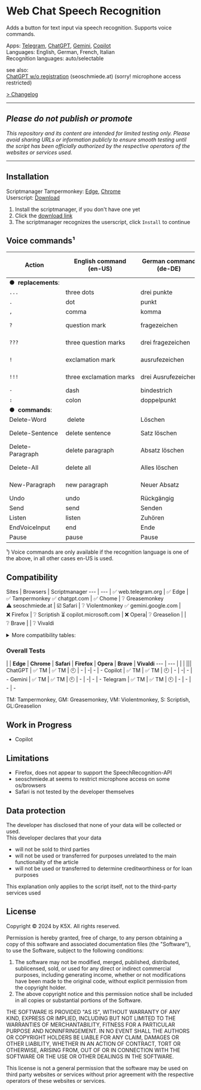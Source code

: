 ﻿# Web Chat Speech Recognition

Adds a button for text input via speech recognition. Supports voice commands.  

Apps: [Telegram](https://web.telegram.org/), [ChatGPT](https://chatgpt.com/), 
[Gemini](https://gemini.google.com/app/), [Copilot](https://copilot.microsoft.com/)  
Languages: English, German, French, Italian   
Recognition languages: auto/selectable  

see also:  
[ChatGPT w/o registration](https://seoschmiede.at/en/aitools/chatgpt-tool/) (seoschmiede.at) (sorry! microphone access restricted)

[> Changelog](CHANGELOG.md)

---

## *Please do not publish or promote*
*This repository and its content are intended for limited testing only. 
Please avoid sharing URLs or information publicly to ensure smooth testing 
until the script has been officially authorized by the respective operators 
of the websites or services used.*

---

## Installation

Scriptmanager Tampermonkey: [Edge](https://microsoftedge.microsoft.com/addons/detail/tampermonkey/iikmkjmpaadaobahmlepeloendndfphd), [Chrome](https://chromewebstore.google.com/detail/tampermonkey/dhdgffkkebhmkfjojejmpbldmpobfkfo)  
Userscript: [Download](https://github.com/K5X-miomic9/WebChatSpeechRecognition/raw/refs/heads/develop/src/WebChatSpeechRecognition.user.js)

1) Install the scriptmanager, if you don't have one yet
2) Click the [download link](https://github.com/K5X-miomic9/WebChatSpeechRecognition/raw/refs/heads/develop/src/WebChatSpeechRecognition.user.js)
3) The scriptmanager recognizes the userscript, click `Install` to continue

## Voice commands¹

|**Action**        | **English command**<br/>(en-US) | **German command**<br/>(de-DE) | **French command**<br/>(fr-FR) | **Italian command**<br/>(it-IT)
|------------------|------------------------|------------------------|-----------------------------|--------------------------|
|**●  replacements**: 
|`...`             |three dots              |drei punkte             |Trois points                  |tre puntini
|`.`               |dot                     |punkt              	 |Point                         |punto
|`,`               |comma                   |komma              	 |Virgule                       |virgola
|`?`               |question mark           |fragezeichen       	 |Point d'interrogation         |punto interrogativo
|`???`             |three question marks    |drei fragezeichen  	 |Trois points d'interrogation  |tre punti interrogativi
|`!`               |exclamation mark        |ausrufezeichen     	 |Point d'exclamation           |punto esclamativo
|`!!!`             |three exclamation marks |drei Ausrufezeichen	 |Trois points d'exclamation    |tre punti esclamativi
|`-`               |dash                    |bindestrich        	 |Trait d'union                 |trattino
|`:`               |colon                   |doppelpunkt        	 |Deux points                   |due punti
|**●  commands**:        										 
|Delete-Word       | delete                 |Löschen            	 |Supprimer                     |cancella
|Delete-Sentence   | delete sentence        |Satz löschen       	 |Supprimer la phrase           |cancella frase
|Delete-Paragraph  | delete paragraph       |Absatz löschen     	 |Supprimer le paragraphe       |cancella paragrafo
|Delete-All        | delete all             |Alles löschen      	 |Tout supprimer                |cancella tutto
|New-Paragraph     | new paragraph          |Neuer Absatz       	 |Nouveau paragraphe            |nuovo paragrafo
|Undo              | undo                   |Rückgängig         	 |Annuler                       |annulla
|Send              | send                   |Senden             	 |Envoyer                       |invia
|Listen            | listen                 |Zuhören            	 |Écouter                       |ascolta
|EndVoiceInput     | end                    |Ende               	 |Fin                           |fine
|Pause             | pause                  |Pause              	 |Pause                         |pausa

¹) Voice commands are only available if the recognition language is one of the above, in all other cases en-US is used. 

## Compatibility

Sites | Browsers | Scriptmanager
---     | ---        |
✅ web.telegram.org | ✅ Edge | ✅ Tampermonkey
✅ chatgpt.com      | ✅ Chome | ❔ Greasemonkey 
⚠️ seoschmiede.at   | ☑️ Safari | ❔ Violentmonkey
✅ gemini.google.com   | ❌ Firefox | ❔ Scriptish
⏳ copilot.microsoft.com | ❌ Opera| ❔ Greaselion 
|                  | ❔ Brave
|                   | ❔ Vivaldi

<details>
  <summary>More compatibility tables: </summary>

### Scriptmanager/Browser Cross-Compatibility

| **Script Manager** | **Edge** | **Chrome** | **Safari** | **Firefox** | **Opera** | **Brave** | **Vivaldi** |
|--------------------|----------|------------|------------|-------------|-----------|-----------|-------------|
| **Tampermonkey**    | ✅       | ✅         | ✅         | ✅          | ✅        | ✅        | ✅          |
| **Violentmonkey**   | ✅       | ✅         | ❌         | ✅          | ✅        | ✅        | ✅          |
| **Greasemonkey**    | ❌       | ❌         | ❌         | ✅          | ❌        | ❌        | ❌          |
| **Scriptish**       | ❌       | ❌         | ❌         | ✅          | ❌        | ❌        | ❌          |
| **Greaselion**      | ❌       | ❌         | ❌         | ❌          | ❌        | ❔        | ❌          |

### SpeechRecognition/Browser Compatibility

| **Script Manager**        | **Edge** | **Chrome** | **Safari** | **Firefox** | **Opera** | **Brave** | **Vivaldi** |
|--------------------       |----------|------------|------------|-------------|-----------|-----------|-------------|
| **SpeechRecognition-API¹** | ✅       | ✅         | ✅         | ❌          | ❌        | ❌        | ❌          |


¹) see https://developer.mozilla.org/en-US/docs/Web/API/SpeechRecognition#browser_compatibility
</details>

### Overall Tests
|         | **Edge** | **Chrome** | **Safari** | **Firefox** | **Opera** | **Brave** | **Vivaldi**
---      | ---       |           |             |              |||
ChatGPT  | ✅ TM     | ✅ TM    | 🕙          | -            | -| - | - 
Copilot  | ✅ TM     | ✅ TM    | 🕙          | -            | -| - | - 
Gemini   | ✅ TM     | ✅ TM    | 🕙          | -            | -| - | - 
Telegram | ✅ TM     | ✅ TM    | 🕙          | -            | - | - | - 

TM: Tampermonkey, GM: Greasemonkey, VM: Violentmonkey, S: Scriptish, GL:Greaselion

## Work in Progress

- Copilot

## Limitations

- Firefox,  does not appear to support the SpeechRecognition-API
- seoschmiede.at seems to restrict microphone access on some os/browsers  
- Safari is not tested by the developer themselves

## Data protection

The developer has disclosed that none of your data will be collected or used.  
This developer declares that your data
- will not be sold to third parties
- will not be used or transferred for purposes unrelated to the main functionality of the article
- will not be used or transferred to determine creditworthiness or for loan purposes

This explanation only applies to the script itself, not to the third-party services used

## License

Copyright © 2024 by K5X. All rights reserved. 

Permission is hereby granted, free of charge, to any person obtaining a copy
of this software and associated documentation files (the "Software"), to use the Software, subject to the following conditions:

1. The software may not be modified, merged, published, distributed, sublicensed, sold, or used for any direct or indirect commercial purposes, including generating income, whether or not modifications have been made to the original code, without explicit permission from the copyright holder.
2. The above copyright notice and this permission notice shall be included in all copies or substantial portions of the Software.

THE SOFTWARE IS PROVIDED "AS IS", WITHOUT WARRANTY OF ANY KIND, EXPRESS OR
IMPLIED, INCLUDING BUT NOT LIMITED TO THE WARRANTIES OF MERCHANTABILITY,
FITNESS FOR A PARTICULAR PURPOSE AND NONINFRINGEMENT. IN NO EVENT SHALL THE
AUTHORS OR COPYRIGHT HOLDERS BE LIABLE FOR ANY CLAIM, DAMAGES OR OTHER
LIABILITY, WHETHER IN AN ACTION OF CONTRACT, TORT OR OTHERWISE, ARISING FROM,
OUT OF OR IN CONNECTION WITH THE SOFTWARE OR THE USE OR OTHER DEALINGS IN THE
SOFTWARE.

This license is not a general permission that the software may be used on third party websites or services without prior agreement with the respective operators of these websites or services.


